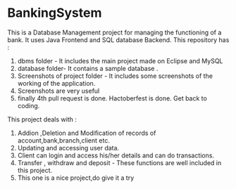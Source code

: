 # BankingSystem
This is a Database Management project for managing the functioning of a bank. It uses Java Frontend and SQL database Backend. 
This repository has :

1. dbms folder - It includes the main project made on Eclipse and MySQL
2. database folder- It contains a sample database .
3. Screenshots of project folder - It includes some screenshots of the working of the application.
4. Screenshots are very useful
5. finally 4th pull request is done. Hactoberfest is done. Get back to coding.

This project deals with :

1. Addion ,Deletion and Modification of records of account,bank,branch,client etc.
2. Updating and accessing user data.
3. Client can login and access his/her details and can do transactions.
4. Transfer , withdraw and deposit - These functions are well included in this project.
5. This one is a nice project,do give it a try

